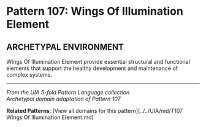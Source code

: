 # Pattern 107: Wings Of Illumination Element

## ARCHETYPAL ENVIRONMENT

Wings Of Illumination Element provide essential structural and functional elements that support the healthy development and maintenance of complex systems.

---

*From the UIA 5-fold Pattern Language collection*  
*Archetypal domain adaptation of Pattern 107*

**Related Patterns**: [View all domains for this pattern](../../UIA/md/T107 Wings Of Illumination Element.md)